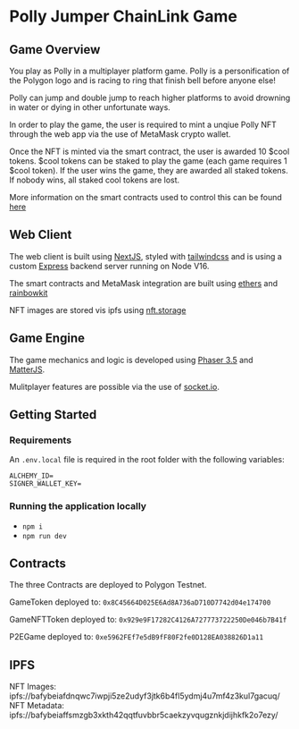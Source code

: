 # Polly Jumper ChainLink Game

## Game Overview

You play as Polly in a multiplayer platform game. Polly is a personification of the Polygon logo and is racing to ring that finish bell before anyone else!

Polly can jump and double jump to reach higher platforms to avoid drowning in water or dying in other unfortunate ways.

In order to play the game, the user is required to mint a unqiue Polly NFT through the web app via the use of MetaMask crypto wallet.

Once the NFT is minted via the smart contract, the user is awarded 10 $cool tokens.
$cool tokens can be staked to play the game (each game requires 1 $cool token). If the user wins the game, they are awarded all staked tokens. If nobody wins, all staked cool tokens are lost.

More information on the smart contracts used to control this can be found [here](https://github.com/kasperdoggames/PollyJumper/tree/main/hardhat)

## Web Client

The web client is built using [NextJS](https://nextjs.org/), styled with [tailwindcss](https://tailwindcss.com/) and is using a custom [Express](https://expressjs.com/) backend server running on Node V16.

The smart contracts and MetaMask integration are built using [ethers](https://docs.ethers.io/v5/) and [rainbowkit](https://github.com/rainbow-me/rainbowkit)

NFT images are stored vis ipfs using [nft.storage](https://nft.storage/)

## Game Engine

The game mechanics and logic is developed using [Phaser 3.5](https://phaser.io/) and [MatterJS](https://brm.io/matter-js/).

Mulitplayer features are possible via the use of [socket.io](https://socket.io/).

## Getting Started

### Requirements

An `.env.local` file is required in the root folder with the following variables:

```env
ALCHEMY_ID=
SIGNER_WALLET_KEY=
```

### Running the application locally

- `npm i`
- `npm run dev`

## Contracts

The three Contracts are deployed to Polygon Testnet.

GameToken deployed to: `0x8C45664D025E6Ad8A736aD710D7742d04e174700`

GameNFTToken deployed to: `0x929e9F17282C4126A727773722250De046b7B41f`

P2EGame deployed to: `0xe5962FEf7e5dB9fF80F2fe0D128EA038826D1a11`

## IPFS

NFT Images: ipfs://bafybeiafdnqwc7iwpji5ze2udyf3jtk6b4fl5ydmj4u7mf4z3kul7gacuq/
NFT Metadata: ipfs://bafybeiaffsmzgb3xkth42qqtfuvbbr5caekzyvqugznkjdijhkfk2o7ezy/
